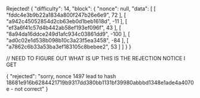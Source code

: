 

Rejected!
{
    "difficulty": 14,
    "block": {
        "nonce": null,
        "data": [
            [
                "fddc4e3b9b22a1834a800f247b26e6e9",
                72
            ],
            [
                "a942c45052854d2cb63eb0d1beb1618d",
                -11
            ],
            [
                "ef3a6f41c57d4b442ab58ef193ef096f",
                43
            ],
            [
                "8a94da16ddce249d1afc934c03861dd9",
                -100
            ],
            [
                "ad0c02e1d538b098b10c3a23f5ea3458",
                -84
            ],
            [
                "a7862c6b33a53ba3ef183105c8bebee2",
                53
            ]
        ]
    }
}

// NEED TO FIGURE OUT WHAT IS UP THIS IS THE REJECTION NOTICE I GET

{
    "rejected": "sorry, nonce 1497 lead to hash 18681e916b6284421719b9317dd380bb1131bf39980abbbd1348e1ade4a4070e - not correct"
}